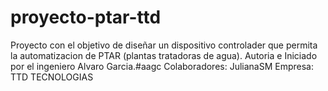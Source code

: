 # proyecto-ptar-ttd
Proyecto con el objetivo de diseñar un dispositivo controlader que permita la automatizacion de PTAR (plantas tratadoras de agua).
Autoria e Iniciado por el ingeniero Alvaro Garcia.#aagc
Colaboradores: JulianaSM
Empresa: TTD TECNOLOGIAS
